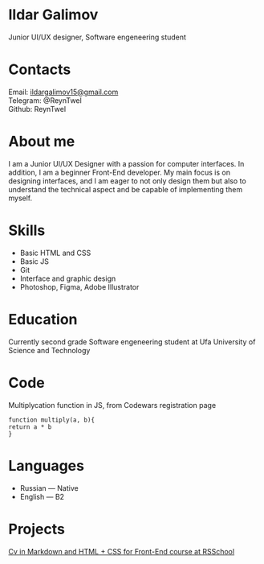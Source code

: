 # Ildar Galimov
Junior UI/UX designer, Software engeneering student  
 
# Contacts
Email: ildargalimov15@gmail.com  
Telegram: @ReynTwel  
Github: ReynTwel

# About me
I am a Junior UI/UX Designer with a passion for computer interfaces. In addition, I am a beginner Front-End developer. My main focus is on designing interfaces, and I am eager to not only design them but also to understand the technical aspect and be capable of implementing them myself.

# Skills
* Basic HTML and CSS
* Basic JS
* Git
* Interface and graphic design
* Photoshop, Figma, Adobe Illustrator

# Education
Currently second grade Software engeneering student at Ufa University of Science and Technology

# Code
Multiplycation function in JS, from Codewars registration page  

    function multiply(a, b){  
    return a * b  
    }

# Languages
* Russian — Native
* English — B2

# Projects
[Cv in Markdown and HTML + CSS for Front-End course at RSSchool](https://github.com/ReynTwel/rsschool-cv/tree/gh-pages)

